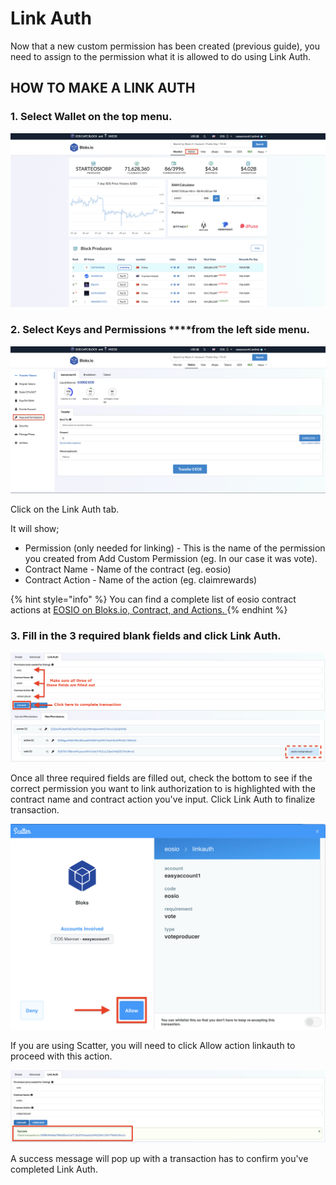 # Link Auth

Now that a new custom permission has been created \(previous guide\), you need to assign to the permission what it is allowed to do using Link Auth.

## HOW TO MAKE A LINK AUTH

### 1. Select **Wallet** on the top menu.

![](../../.gitbook/assets/image%20%2839%29.png)

### 2. Select Keys and Permissions ****from the left side menu.

![](../../.gitbook/assets/image%20%2832%29.png)

Click on the Link Auth tab.

It will show;

* Permission \(only needed for linking\) - This is the name of the permission you created from Add Custom Permission \(eg. In our case it was vote\). 
* Contract Name - Name of the contract \(eg. eosio\)
* Contract Action - Name of the action \(eg. claimrewards\)

{% hint style="info" %}
You can find a complete list of eosio contract actions at [EOSIO on Bloks.io, Contract, and Actions. ](https://bloks.io/account/eosio?loadContract=true&tab=Actions&account=eosio&scope=eosio&limit=100)
{% endhint %}

### 3. Fill in the 3 required blank fields and click Link Auth.

![](../../.gitbook/assets/image%20%28141%29.png)

Once all three required fields are filled out, check the bottom to see if the correct permission you want to link authorization to is highlighted with the contract name and contract action you've input. Click Link Auth to finalize transaction. 

![](../../.gitbook/assets/image%20%2810%29.png)

If you are using Scatter, you will need to click Allow action linkauth to proceed with this action.

![](../../.gitbook/assets/image%20%288%29.png)

A success message will pop up with a transaction has to confirm you've completed Link Auth.



